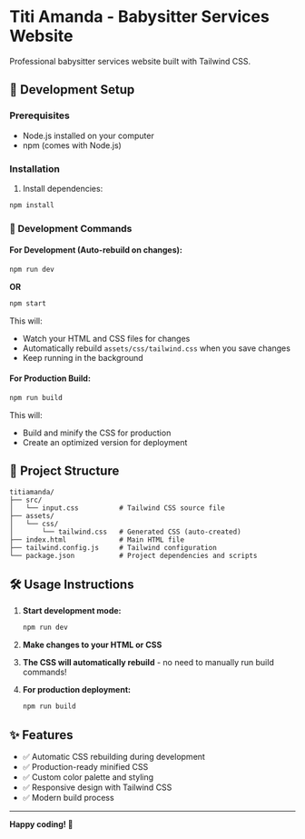 # Titi Amanda - Babysitter Services Website

Professional babysitter services website built with Tailwind CSS.

## 🚀 Development Setup

### Prerequisites
- Node.js installed on your computer
- npm (comes with Node.js)

### Installation
1. Install dependencies:
```bash
npm install
```

### 🔧 Development Commands

#### For Development (Auto-rebuild on changes):
```bash
npm run dev
```
**OR**
```bash
npm start
```

This will:
- Watch your HTML and CSS files for changes
- Automatically rebuild `assets/css/tailwind.css` when you save changes
- Keep running in the background

#### For Production Build:
```bash
npm run build
```

This will:
- Build and minify the CSS for production
- Create an optimized version for deployment

## 📁 Project Structure

```
titiamanda/
├── src/
│   └── input.css          # Tailwind CSS source file
├── assets/
│   └── css/
│       └── tailwind.css   # Generated CSS (auto-created)
├── index.html             # Main HTML file
├── tailwind.config.js     # Tailwind configuration
└── package.json           # Project dependencies and scripts
```

## 🛠️ Usage Instructions

1. **Start development mode:**
   ```bash
   npm run dev
   ```

2. **Make changes to your HTML or CSS**

3. **The CSS will automatically rebuild** - no need to manually run build commands!

4. **For production deployment:**
   ```bash
   npm run build
   ```

## ✨ Features

- ✅ Automatic CSS rebuilding during development
- ✅ Production-ready minified CSS
- ✅ Custom color palette and styling
- ✅ Responsive design with Tailwind CSS
- ✅ Modern build process

---

**Happy coding! 🎉**